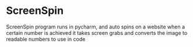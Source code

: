 # ScreenSpin
ScreenSpin
program runs in pycharm, and auto spins on a website when a certain number is achieved 
it takes screen grabs and converts the image to readable numbers to use in code
